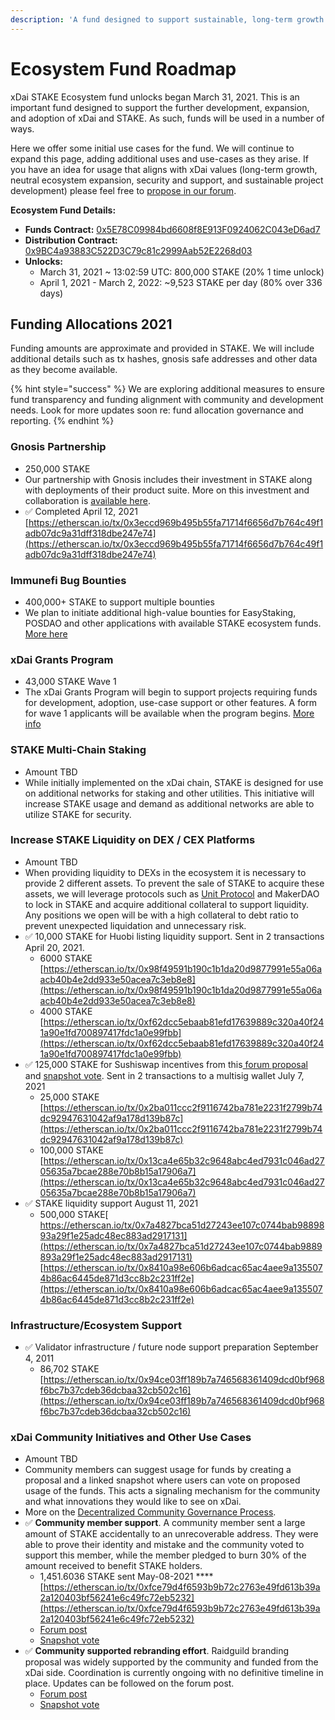 ```yaml
---
description: 'A fund designed to support sustainable, long-term growth of the xDai chain'
---
```


# Ecosystem Fund Roadmap

xDai STAKE Ecosystem fund unlocks began March 31, 2021. This is an important fund designed to support the further development, expansion, and adoption of xDai and STAKE. As such, funds will be used in a number of ways. 

Here we offer some initial use cases for the fund. We will continue to expand this page, adding additional uses and use-cases as they arise. If you have an idea for usage that aligns with xDai values \(long-term growth, neutral ecosystem expansion, security and support, and sustainable project development\) please feel free to [propose in our forum](https://forum.poa.network/c/xdai-chain/xdai-proposals/43).

**Ecosystem Fund Details:**

* **Funds Contract:** [0x5E78C09984bd6608f8E913F0924062C043eD6ad7](https://etherscan.io/address/0x5E78C09984bd6608f8E913F0924062C043eD6ad7)
* **Distribution Contract:** [0x9BC4a93883C522D3C79c81c2999Aab52E2268d03](https://etherscan.io/address/0x9bc4a93883c522d3c79c81c2999aab52e2268d03)
* **Unlocks:**
  * March 31, 2021 ~ 13:02:59 UTC: 800,000 STAKE \(20% 1 time unlock\)
  * April 1, 2021 - March 2, 2022: ~9,523 STAKE per day \(80% over 336 days\)

## Funding Allocations 2021

Funding amounts are approximate and provided in STAKE. We will include additional details such as tx hashes, gnosis safe addresses and other data as they become available.

{% hint style="success" %}
We are exploring additional measures to ensure fund transparency and funding alignment with community and development needs. Look for more updates soon re: fund allocation governance and reporting.
{% endhint %}

### Gnosis Partnership

* 250,000 STAKE
* Our partnership with Gnosis includes their investment in STAKE along with deployments of their product suite. More on this investment and collaboration is [available here](https://blog.gnosis.pm/gnosis-protocol-and-xdai-partnership-1de0e48fb14b).
* ✅ Completed April 12, 2021 [https://etherscan.io/tx/0x3eccd969b495b55fa71714f6656d7b764c49f1adb07dc9a31dff318dbe247e74](https://etherscan.io/tx/0x3eccd969b495b55fa71714f6656d7b764c49f1adb07dc9a31dff318dbe247e74)

### Immunefi Bug Bounties

* 400,000+ STAKE to support multiple bounties
* We plan to initiate additional high-value bounties for EasyStaking, POSDAO and other applications with available STAKE ecosystem funds. [More here](../../for-developers/immunefi-bug-bounty.md)

### xDai Grants Program

* 43,000 STAKE Wave 1
* The xDai Grants Program will begin to support projects requiring funds for development, adoption, use-case support or other features. A form for wave 1 applicants will be available when the program begins. [More info](../../for-developers/grants/)

### STAKE Multi-Chain Staking 

* Amount TBD
* While initially implemented on the xDai chain, STAKE is designed for use on  additional networks for staking and other utilities. This initiative will increase STAKE usage and demand as additional networks are able to utilize STAKE for security.

### Increase STAKE Liquidity on DEX / CEX Platforms

* Amount TBD
* When providing liquidity to DEXs in the ecosystem it is necessary to provide 2 different assets. To prevent the sale of STAKE to acquire these assets, we will leverage protocols such as [Unit Protocol](https://unit.xyz/) and MakerDAO to lock in STAKE and acquire additional collateral to support liquidity. Any positions we open will be with a high collateral to debt ratio to prevent unexpected liquidation and unnecessary risk. 
* ✅ 10,000 STAKE for Huobi listing liquidity support. Sent in 2 transactions April 20, 2021.
  * 6000 STAKE [https://etherscan.io/tx/0x98f49591b190c1b1da20d9877991e55a06aacb40b4e2dd933e50acea7c3eb8e8](https://etherscan.io/tx/0x98f49591b190c1b1da20d9877991e55a06aacb40b4e2dd933e50acea7c3eb8e8)
  * 4000 STAKE [https://etherscan.io/tx/0xf62dcc5ebaab81efd17639889c320a40f241a90e1fd700897417fdc1a0e99fbb](https://etherscan.io/tx/0xf62dcc5ebaab81efd17639889c320a40f241a90e1fd700897417fdc1a0e99fbb)
* ✅ 125,000 STAKE for Sushiswap incentives from this[ forum proposal ](https://forum.poa.network/t/proposal-to-add-stake-incentives-matched-to-the-sushiswap-deployment-on-xdai/5821)and [snapshot vote](https://snapshot.org/#/xdaistake.eth/proposal/QmaucfLiZjTLuf39w9xfXCDoGPkYtscvgBJtbqCGYg9Peh). Sent in 2 transactions to a multisig wallet July 7, 2021
  * 25,000 STAKE [https://etherscan.io/tx/0x2ba011ccc2f9116742ba781e2231f2799b74dc92947631042af9a178d139b87c](https://etherscan.io/tx/0x2ba011ccc2f9116742ba781e2231f2799b74dc92947631042af9a178d139b87c)
  * 100,000 STAKE [https://etherscan.io/tx/0x13ca4e65b32c9648abc4ed7931c046ad2705635a7bcae288e70b8b15a17906a7](https://etherscan.io/tx/0x13ca4e65b32c9648abc4ed7931c046ad2705635a7bcae288e70b8b15a17906a7)
* ✅  STAKE liquidity support August 11, 2021
  * 500,000 STAKE[ https://etherscan.io/tx/0x7a4827bca51d27243ee107c0744bab9889893a29f1e25adc48ec883ad2917131](https://etherscan.io/tx/0x7a4827bca51d27243ee107c0744bab9889893a29f1e25adc48ec883ad2917131) [https://etherscan.io/tx/0x8410a98e606b6adcac65ac4aee9a1355074b86ac6445de871d3cc8b2c231ff2e](https://etherscan.io/tx/0x8410a98e606b6adcac65ac4aee9a1355074b86ac6445de871d3cc8b2c231ff2e)

### Infrastructure/Ecosystem Support

* ✅  Validator infrastructure / future node support preparation September 4, 2011
  * 86,702 STAKE [https://etherscan.io/tx/0x94ce03ff189b7a746568361409dcd0bf968f6bc7b37cdeb36dcbaa32cb502c16](https://etherscan.io/tx/0x94ce03ff189b7a746568361409dcd0bf968f6bc7b37cdeb36dcbaa32cb502c16)

### xDai Community Initiatives and Other Use Cases

* Amount TBD
* Community members can suggest usage for funds by creating a proposal and a linked snapshot where users can vote on proposed usage of the funds. This acts a signaling mechanism for the community and what innovations they would like to see on xDai. 
* More on the [Decentralized Community Governance Process](../../for-users/governance/).
* ✅  **Community member support**.  A community member sent a large amount of STAKE accidentally to an unrecoverable address. They were able to prove their identity and mistake and the community voted to support this member, while the member pledged to burn 30% of the amount received to benefit STAKE holders.
  * 1,451.6036 STAKE sent May-08-2021 ****[https://etherscan.io/tx/0xfce79d4f6593b9b72c2763e49fd613b39a2a120403bf56241e6c49fc72eb5232](https://etherscan.io/tx/0xfce79d4f6593b9b72c2763e49fd613b39a2a120403bf56241e6c49fc72eb5232)
  * [Forum post](https://forum.poa.network/t/community-charity/5606)
  * [Snapshot vote](https://snapshot.org/#/xdaistake.eth/proposal/Qmcay3QJYEMwiX3jyfmqRWpn5XcTDvkfeRGzXhS1rGXNc5)
* ✅  **Community supported rebranding effort**. Raidguild branding proposal was widely supported by the community and funded from the xDai side. Coordination is currently ongoing with no definitive timeline in place. Updates can be followed on the forum post.
  * [Forum post](https://forum.poa.network/t/funding-proposal-xdai-rebrand/5351)
  * [Snapshot vote](https://snapshot.org/#/xdaistake.eth/proposal/QmcLWUoDzQeFtA7Emzjdt8ReaZHKza7T3sKKWrw3hK2emC)





